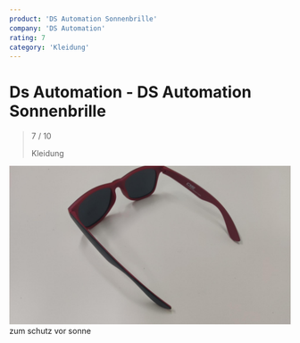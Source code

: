 ```yaml
---
product: 'DS Automation Sonnenbrille'
company: 'DS Automation'
rating: 7
category: 'Kleidung'
---
```


# Ds Automation - DS Automation Sonnenbrille
>
> 7 / 10
>
> Kleidung

![DS Automation Sonnenbrille](./assets/ds-automation-ds-automation-sonnenbrille-b6df4474-c06b-4ffe-83b9-30db5754eb39.jpg)
zum schutz vor sonne
